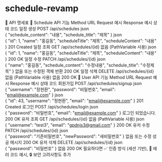 # schedule-revamp



📌 API 명세표
📅 Schedule API
기능	Method	URL	Request 예시	Response 예시	상태 코드
일정 생성	POST	/api/schedules	json<br>{ "schedule_content": "내용", "schedule_title": "제목" }	json<br>{ "id": 1, "name": "홍길동", "scheduleTitle": "제목", "scheduleContent": "내용" }	201 Created
일정 조회	GET	/api/schedules/{id}	없음 (PathVariable 사용)	json<br>{ "id": 1, "name": "홍길동", "scheduleTitle": "제목", "scheduleContent": "내용" }	200 OK
일정 수정	PATCH	/api/schedules/{id}	json<br>{ "name": "홍길동", "schedule_content": "수정내용", "schedule_title": "수정제목" }	없음 또는 수정된 객체 반환	200 OK
일정 삭제	DELETE	/api/schedules/{id}	없음 (PathVariable 사용)	없음	200 OK
👤 User API
기능	Method	URL	Request 예시	Response 예시	상태 코드
회원가입	POST	/api/schedules/signup	json<br>{ "username": "정현환", "password": "비밀번호", "email": "email@example.com" }	json<br>{ "id": 43, "username": "정현환", "email": "email@example.com" }	201 Created
로그인	POST	/api/schedules/login	json<br>{ "password": "비밀번호", "email": "email@example.com" }	로그인 되었습니다.	200 OK
유저 조회	GET	/api/schedules/{id}	없음 (PathVariable 사용)	json<br>{ "username": "test3", "email": "gpdnjs3@gmail.com" }	200 OK
유저 수정	PATCH	/api/schedules/{id}	json<br>{ "password": "기존비밀번호", "newPassword": "새비밀번호" }	없음 또는 수정 성공 메시지	200 OK
유저 삭제	DELETE	/api/schedules/{id}	json<br>{ "password": "비밀번호" }	없음	200 OK
필요하다면 ✅ 인증 방식 (세션 기반), 📌 에러 코드 예시, 🔒 보안 고려사항도 추가
